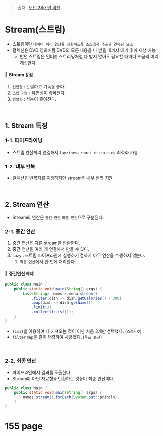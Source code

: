 > 출처 : [모던 자바 인 액션](http://www.yes24.com/Product/Goods/77125987)

# Stream(스트림)

- 스트림이란 `데이터 처리 연산을 징원하도록 소스에서 추출된 연속된 요소`
- 컬렉션은 DVD 영화처럼 DVD의 모든 내용을 다 받을 때까지 대기 후에 재생 가능
    - 반면 스트림은 인터넷 스트리밍처럼 다 받지 않아도 필요할 때마다 조금씩 미리 계산한다.

#### 🔵 Stream 장점

1. `선언형` : 간결하고 가독성 좋다.
2. `조립 가능` : 유연성이 좋아진다.
3. `병렬화` : 성능이 좋아진다.

<br />

## 1. Stream 특징

### 1-1. 파이프라이닝

- 스트림 연산끼리 연결해서 `layziness` `short-circuiting` 최적화 가능

### 1-2. 내부 반복

- 컬렉션은 반복자를 지정하지만 stream은 내부 반복 지원

<br />

## 2. Stream 연산
- Stream의 연산은 `중간 연산` `최종 연산`으로 구분된다.

### 2-1. 중간 연산
1. 중간 연산은 다른 stream을 반환한다.
2. 중간 연산을 여러 개 연결해서 만들 수 있다.
3. `Lazy` : 스트림 파이프라인에 실행하기 전까지 아무 연산을 수행하지 않는다.
   1. `최종 연산`에서 한 번에 처리한다.

#### 🔵 중간연산 예제
```java
public class Main {
	public static void main(String[] args) {
		List<String> names = menu.stream()
            .filter(dish -> dish.getCalories() > 300)
            .map(dish -> dish.getName())
            .limit(3) 
            .collect(toList());
	}
}
```
- `limit`을 이용하여 다 가져오는 것이 아닌 처음 3개만 선택했다. (`쇼트서킷`) 
- `filter` `map`을 같이 병합하여 사용했다. (`루프 퓨전`)

<br />

### 2-2. 최종 연산 
- 파이프라인에서 결과를 도출한다.
- Stream이 아닌 자료형을 반환하는 것들이 최종 연산이다.
```java
public class Main {
	public static void main(String[] args) {
		names.stream().forEach(System.out::println);
	}
}
```

# 155 page
